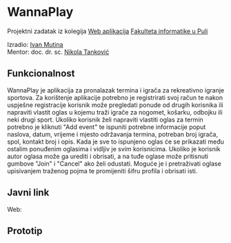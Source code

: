 # WannaPlay

Projektni zadatak iz kolegija [Web aplikacija](https://ntankovic.unipu.hr/wa) [Fakulteta informatike u Puli](https://fipu.unipu.hr/)

Izradio: [Ivan Mutina](https://www.linkedin.com/in/ivan-mutina/) \
Mentor: doc. dr. sc. [Nikola Tanković](https://fipu.unipu.hr/fipu/nikola.tankovic)

## Funkcionalnost

WannaPlay je aplikacija za pronalazak termina i igrača za rekreativno igranje sportova. Za korištenje aplikacije potrebno je registrirati svoj račun te nakon uspješne registracije korisnik može pregledati ponude od drugih korisnika ili napraviti vlastit oglas u kojemu traži igrače za nogomet, košarku, odbojku ili neki drugi sport. Ukoliko korisnik želi napraviti vlastiti oglas za termin potrebno je kliknuti "Add event" te ispuniti potrebne informacije poput naslova, datum, vrijeme i mjesto održavanja termina, potreban broj igrača, spol, kontakt broj i opis. Kada je sve to ispunjeno oglas će se prikazati među ostalim ponuđenim oglasima i vidljiv je svim korisnicima. Ukoliko je korisnik autor oglasa može ga urediti i obrisati, a na tuđe oglase može pritisnuti gumbove "Join" i "Cancel" ako želi odustati. Moguće je i pretraživati oglase upisivanjem traženog pojma te promijeniti šifru profila i obrisati isti.

## Javni link

Web:

## Prototip
